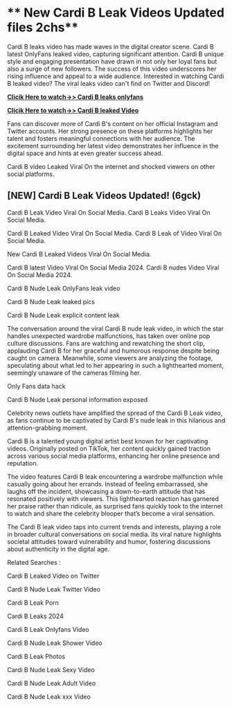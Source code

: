 
# ** New Cardi B Leak Videos Updated files 2chs** #

  Cardi B leaks video has made waves in the digital creator scene.  Cardi B latest OnlyFans leaked video, capturing significant attention.  Cardi B unique style and engaging presentation have drawn in not only her loyal fans but also a surge of new followers. The success of this video underscores her rising influence and appeal to a wide audience. Interested in watching Cardi B leaked video? The viral leaks video can't find on Twitter and Discord!

**[Clicik Here to watch->>  Cardi B leaks onlyfans ](http://xflirt.top)**

**[Clicik Here to watch->>  Cardi B leaked Video](http://xflirt.top)**

Fans can discover more of Cardi B's content on her official Instagram and Twitter accounts. Her strong presence on these platforms highlights her talent and fosters meaningful connections with her audience. The excitement surrounding her latest video demonstrates her influence in the digital space and hints at even greater success ahead.

  Cardi B video Leaked Viral On the internet and shocked viewers on other social platforms.

## [NEW] Cardi B Leak Videos Updated!  (6gck) ##

  Cardi B Leak Video Viral On Social Media.  Cardi B Leaks Video Viral On Social Media.

  Cardi B Leaked Video Viral On Social Media.  Cardi B Leak of Video Viral On Social Media.

New Cardi B Leaked Videos Viral On Social Media.

  Cardi B latest Video Viral On Social Media 2024.  Cardi B nudes Video Viral On Social Media 2024.

  Cardi B Nude Leak OnlyFans leak video

  Cardi B Nude Leak leaked pics

  Cardi B Nude Leak explicit content leak

The conversation around the viral Cardi B nude leak video, in which the star handles unexpected wardrobe malfunctions, has taken over online pop culture discussions. Fans are watching and rewatching the short clip, applauding Cardi B for her graceful and humorous response despite being caught on camera. Meanwhile, some viewers are analyzing the footage, speculating about what led to her appearing in such a lighthearted moment, seemingly unaware of the cameras filming her.

Only Fans data hack

  Cardi B Nude Leak personal information exposed

Celebrity news outlets have amplified the spread of the Cardi B Leak video, as fans continue to be captivated by Cardi B's nude leak in this hilarious and attention-grabbing moment.

  Cardi B is a talented young digital artist best known for her captivating videos. Originally posted on TikTok, her content quickly gained traction across various social media platforms, enhancing her online presence and reputation.

The video features Cardi B leak encountering a wardrobe malfunction while casually going about her errands. Instead of feeling embarrassed, she laughs off the incident, showcasing a down-to-earth attitude that has resonated positively with viewers. This lighthearted reaction has garnered her praise rather than ridicule, as surprised fans quickly took to the internet to watch and share the celebrity blooper that’s become a viral sensation.

The Cardi B leak video taps into current trends and interests, playing a role in broader cultural conversations on social media. Its viral nature highlights societal attitudes toward vulnerability and humor, fostering discussions about authenticity in the digital age.

Related Searches :

  Cardi B Leaked Video on Twitter

  Cardi B Nude Leak Twitter Video

  Cardi B Leak Porn

  Cardi B Leaks 2024

  Cardi B Leak Onlyfans Video

  Cardi B Nude Leak Shower Video

  Cardi B Leak Photos

  Cardi B Nude Leak Sexy Video

  Cardi B Nude Leak Adult Video

  Cardi B Nude Leak xxx Video


